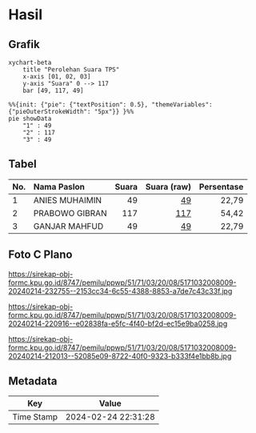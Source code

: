 # Hasil

## Grafik

```mermaid
xychart-beta
    title "Perolehan Suara TPS"
    x-axis [01, 02, 03]
    y-axis "Suara" 0 --> 117
    bar [49, 117, 49]
```

```mermaid
%%{init: {"pie": {"textPosition": 0.5}, "themeVariables": {"pieOuterStrokeWidth": "5px"}} }%%
pie showData
    "1" : 49
    "2" : 117
    "3" : 49
```

## Tabel

| No. | Nama Paslon    | Suara | Suara (raw) | Persentase |
|:--- |:-------------- | -----:| -----------:| ----------:|
| 1   | ANIES MUHAIMIN | 49    | [49][p-1]   | 22,79      |
| 2   | PRABOWO GIBRAN | 117   | [117][p-2]  | 54,42      |
| 3   | GANJAR MAHFUD  | 49    | [49][p-3]   | 22,79      |


[p-1]: https://github.com/gigit-pemilu/pemilu-2024-51-bali/blob/main/pilpres/hitung-suara/sub/51-bali/sub/71-kota-denpasar/sub/03-denpasar-barat/sub/2008-tegal-harum/sub/009-tps/sub/paslon-1.txt
[p-2]: https://github.com/gigit-pemilu/pemilu-2024-51-bali/blob/main/pilpres/hitung-suara/sub/51-bali/sub/71-kota-denpasar/sub/03-denpasar-barat/sub/2008-tegal-harum/sub/009-tps/sub/paslon-2.txt
[p-3]: https://github.com/gigit-pemilu/pemilu-2024-51-bali/blob/main/pilpres/hitung-suara/sub/51-bali/sub/71-kota-denpasar/sub/03-denpasar-barat/sub/2008-tegal-harum/sub/009-tps/sub/paslon-3.txt

## Foto C Plano

https://sirekap-obj-formc.kpu.go.id/8747/pemilu/ppwp/51/71/03/20/08/5171032008009-20240214-232755--2153cc34-6c55-4388-8853-a7de7c43c33f.jpg

https://sirekap-obj-formc.kpu.go.id/8747/pemilu/ppwp/51/71/03/20/08/5171032008009-20240214-220916--e02838fa-e5fc-4f40-bf2d-ec15e9ba0258.jpg

https://sirekap-obj-formc.kpu.go.id/8747/pemilu/ppwp/51/71/03/20/08/5171032008009-20240214-212013--52085e09-8722-40f0-9323-b333f4e1bb8b.jpg


## Metadata

| Key        | Value               |
| ---------- | ------------------- |
| Time Stamp | 2024-02-24 22:31:28 |



